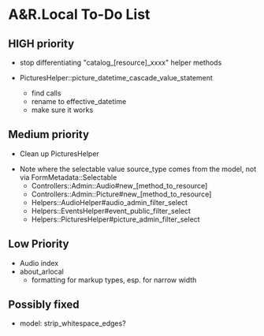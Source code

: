 # A&R.Local To-Do List


## HIGH priority

  - stop differentiating "catalog_[resource]_xxxx" helper methods

  - PicturesHelper::picture_datetime_cascade_value_statement
    - find calls
    - rename to effective_datetime
    - make sure it works


## Medium priority

- Clean up PicturesHelper

+ Note where the selectable value source_type comes from the model, not via FormMetadata::Selectable
  - Controllers::Admin::Audio#new_[method_to_resource]
  - Controllers::Admin::Picture#new_[method_to_resource]
  - Helpers::AudioHelper#audio_admin_filter_select
  - Helpers::EventsHelper#event_public_filter_select
  - Helpers::PicturesHelper#picture_admin_filter_select


## Low Priority

  - Audio index
  - about_arlocal
    - formatting for markup types, esp. for narrow width


## Possibly fixed

  + model: strip_whitespace_edges?
